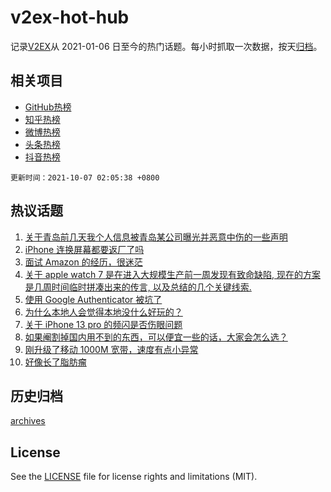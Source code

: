 # v2ex-hot-hub

 记录[V2EX](https://www.v2ex.com/)从 2021-01-06 日至今的热门话题。每小时抓取一次数据，按天[归档](archives)。
 
 ## 相关项目

- [GitHub热榜](https://github.com/snaildev/github-hot-hub)
- [知乎热榜](https://github.com/snaildev/zhihu-hot-hub)
- [微博热榜](https://github.com/snaildev/weibo-hot-hub)
- [头条热榜](https://github.com/snaildev/toutiao-hot-hub)
- [抖音热榜](https://github.com/snaildev/douyin-hot-hub)


 `更新时间：2021-10-07 02:05:38 +0800`

## 热议话题

1. [关于青岛前几天我个人信息被青岛某公司曝光并恶意中伤的一些声明](https://www.v2ex.com/t/806072)
1. [iPhone 连换屏幕都要返厂了吗](https://www.v2ex.com/t/806087)
1. [面试 Amazon 的经历，很迷茫](https://www.v2ex.com/t/806050)
1. [关于 apple watch 7 是在进入大规模生产前一周发现有致命缺陷, 现在的方案是几周时间临时拼凑出来的传言, 以及总结的几个关键线索.](https://www.v2ex.com/t/806039)
1. [使用 Google Authenticator 被坑了](https://www.v2ex.com/t/806112)
1. [为什么本地人会觉得本地没什么好玩的？](https://www.v2ex.com/t/806053)
1. [关于 iPhone 13 pro 的频闪是否伤眼问题](https://www.v2ex.com/t/806067)
1. [如果阉割掉国内用不到的东西，可以便宜一些的话，大家会怎么选？](https://www.v2ex.com/t/806052)
1. [刚升级了移动 1000M 宽带，速度有点小异常](https://www.v2ex.com/t/806095)
1. [好像长了脂肪瘤](https://www.v2ex.com/t/806038)

## 历史归档

[archives](archives)

## License

See the [LICENSE](LICENSE) file for license rights and limitations (MIT).

